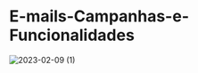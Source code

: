 # E-mails-Campanhas-e-Funcionalidades
![2023-02-09 (1)](https://user-images.githubusercontent.com/119629224/217929380-9a7a6bf3-1f57-4813-b1ba-4868f14c60fe.png)
